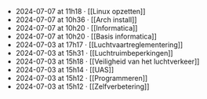 - 2024-07-07 at 11h18 · [[Linux opzetten]]
- 2024-07-07 at 10h36 · [[Arch install]]
- 2024-07-07 at 10h20 · [[Informatica]]
- 2024-07-07 at 10h20 · [[Basis informatica]]
- 2024-07-03 at 17h17 · [[Luchtvaartreglementering]]
- 2024-07-03 at 15h31 · [[Luchtruimbeperkingen]]
- 2024-07-03 at 15h18 · [[Veiligheid van het luchtverkeer]]
- 2024-07-03 at 15h14 · [[UAS]]
- 2024-07-03 at 15h12 · [[Programmeren]]
- 2024-07-03 at 15h12 · [[Zelfverbetering]]
